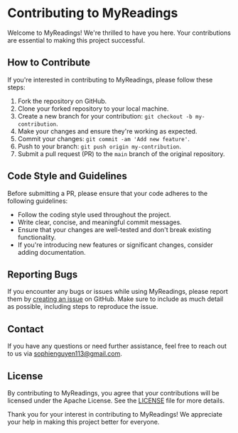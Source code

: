 # Contributing to MyReadings

Welcome to MyReadings! We're thrilled to have you here. Your contributions are essential to making this project successful.

## How to Contribute

If you're interested in contributing to MyReadings, please follow these steps:

1. Fork the repository on GitHub.
2. Clone your forked repository to your local machine.
3. Create a new branch for your contribution: `git checkout -b my-contribution`.
4. Make your changes and ensure they're working as expected.
5. Commit your changes: `git commit -am 'Add new feature'`.
6. Push to your branch: `git push origin my-contribution`.
7. Submit a pull request (PR) to the `main` branch of the original repository.

## Code Style and Guidelines

Before submitting a PR, please ensure that your code adheres to the following guidelines:

- Follow the coding style used throughout the project.
- Write clear, concise, and meaningful commit messages.
- Ensure that your changes are well-tested and don't break existing functionality.
- If you're introducing new features or significant changes, consider adding documentation.

## Reporting Bugs

If you encounter any bugs or issues while using MyReadings, please report them by [creating an issue](https://github.com/SophieNguyen113/MyReadings/issues) on GitHub. Make sure to include as much detail as possible, including steps to reproduce the issue.

## Contact

If you have any questions or need further assistance, feel free to reach out to us via sophienguyen113@gmail.com.

## License

By contributing to MyReadings, you agree that your contributions will be licensed under the Apache License. See the [LICENSE](https://github.com/SophieNguyen113/MyReadings/blob/main/LICENSE) file for more details.

Thank you for your interest in contributing to MyReadings! We appreciate your help in making this project better for everyone.

